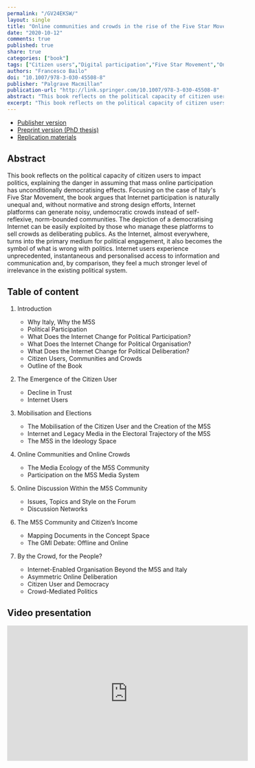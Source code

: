 ```yaml
---
permalink: "/GV24EKSW/"
layout: single
title: "Online communities and crowds in the rise of the Five Star Movement"
date: "2020-10-12"
comments: true
published: true
share: true
categories: ["book"]
tags: ["Citizen users","Digital participation","Five Star Movement","Online activism","Online political movements"]
authors: "Francesco Bailo"
doi: "10.1007/978-3-030-45508-8"
publisher: "Palgrave Macmillan"
publication-url: "http://link.springer.com/10.1007/978-3-030-45508-8"
abstract: "This book reflects on the political capacity of citizen users to impact politics, explaining the danger in assuming that mass online participation has unconditionally democratising effects. Focusing on the case of Italy's Five Star Movement, the book argues that Internet participation is naturally unequal and, without normative and strong design efforts, Internet platforms can generate noisy, undemocratic crowds instead of self-reflexive, norm-bounded communities. The depiction of a democratising Internet can be easily exploited by those who manage these platforms to sell crowds as deliberating publics. As the Internet, almost everywhere, turns into the primary medium for political engagement, it also becomes the symbol of what is wrong with politics. Internet users experience unprecedented, instantaneous and personalised access to information and communication and, by comparison, they feel a much stronger level of irrelevance in the existing political system."
excerpt: "This book reflects on the political capacity of citizen users to impact politics, explaining the danger in assuming that mass online participation has unconditionally democratising effects."
---
```


* [Publisher version](http://link.springer.com/10.1007/978-3-030-45508-8)
* [Preprint version (PhD thesis)](http://hdl.handle.net/2123/17068)
* [Replication materials](https://doi.org/10.7910/DVN/8I3IWF)

## Abstract

This book reflects on the political capacity of citizen users to impact politics, explaining the danger in assuming that mass online participation has unconditionally democratising effects. Focusing on the case of Italy's Five Star Movement, the book argues that Internet participation is naturally unequal and, without normative and strong design efforts, Internet platforms can generate noisy, undemocratic crowds instead of self-reflexive, norm-bounded communities. The depiction of a democratising Internet can be easily exploited by those who manage these platforms to sell crowds as deliberating publics. As the Internet, almost everywhere, turns into the primary medium for political engagement, it also becomes the symbol of what is wrong with politics. Internet users experience unprecedented, instantaneous and personalised access to information and communication and, by comparison, they feel a much stronger level of irrelevance in the existing political system.

## Table of content

1. Introduction 

    * Why Italy, Why the M5S 
    * Political Participation 
    * What Does the Internet Change for Political Participation? 
    * What Does the Internet Change for Political Organisation? 
    * What Does the Internet Change for Political Deliberation? 
    * Citizen Users, Communities and Crowds 
    * Outline of the Book 
  
2. The Emergence of the Citizen User 

    * Decline in Trust 
    * Internet Users 

3. Mobilisation and Elections 

    * The Mobilisation of the Citizen User and the Creation of the M5S
    * Internet and Legacy Media in the Electoral Trajectory of the M5S
    * The M5S in the Ideology Space

4. Online Communities and Online Crowds

    * The Media Ecology of the M5S Community
    * Participation on the M5S Media System

5. Online Discussion Within the M5S Community

    * Issues, Topics and Style on the Forum
    * Discussion Networks
  
6. The M5S Community and Citizen’s Income

    * Mapping Documents in the Concept Space
    * The GMI Debate: Offline and Online
  
7. By the Crowd, for the People? 

    * Internet-Enabled Organisation Beyond the M5S and Italy
    * Asymmetric Online Deliberation
    * Citizen User and Democracy
    * Crowd-Mediated Politics

## Video presentation

<iframe width="560" height="315" src="https://www.youtube.com/embed/KoT420fzxOo?si=m-FE2c_zKbni9zqy" title="YouTube video player" frameborder="0" allow="accelerometer; autoplay; clipboard-write; encrypted-media; gyroscope; picture-in-picture; web-share" allowfullscreen></iframe>
